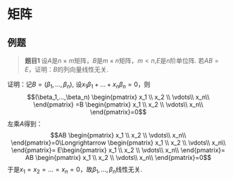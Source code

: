 # 矩阵

## 例题

>$\textbf{题目1 }$设$A$是$n\times m$矩阵，$B$是$m\times n$矩阵，$m<n$,$E$是$n$阶单位阵. 若$AB=E$，证明：$B$的列向量线性无关.

证明：记$B=(\beta_1,...,\beta_n)$, 设$x_1\beta_1+...+x_n\beta_n=0$，则
$$(\beta_1,...,\beta_n)
\begin{pmatrix}
    x_1 \\
    x_2 \\
    \vdots\\
    x_n\\
\end{pmatrix}
=B
\begin{pmatrix}
    x_1 \\
    x_2 \\
    \vdots\\
    x_n\\
\end{pmatrix}=0$$
左乘$A$得到：
$$AB
\begin{pmatrix}
    x_1 \\
    x_2 \\
    \vdots\\
    x_n\\
\end{pmatrix}=0\Longrightarrow \begin{pmatrix}
    x_1 \\
    x_2 \\
    \vdots\\
    x_n\\
\end{pmatrix}=
E\begin{pmatrix}
    x_1 \\
    x_2 \\
    \vdots\\
    x_n\\
\end{pmatrix}=
AB
\begin{pmatrix}
    x_1 \\
    x_2 \\
    \vdots\\
    x_n\\
\end{pmatrix}=0$$
于是$x_1=x_2=...=x_n=0$，故$\beta_1,...,\beta_n$线性无关.